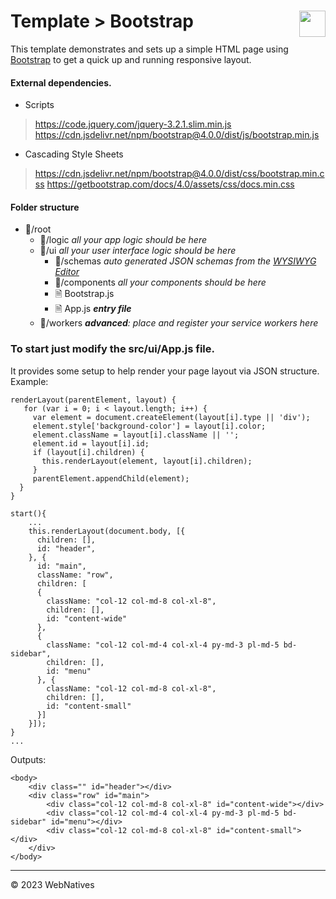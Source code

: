 # Template > Bootstrap<img src="https://webnatives.oneflagstudio.com/assets/images/logo.png" width="42" align="right"/>
This template demonstrates and sets up a simple HTML page using [Bootstrap](https://getbootstrap.com/) to get a quick up and running responsive layout.

#### External dependencies.
- Scripts
> https://code.jquery.com/jquery-3.2.1.slim.min.js
> https://cdn.jsdelivr.net/npm/bootstrap@4.0.0/dist/js/bootstrap.min.js

- Cascading Style Sheets
> https://cdn.jsdelivr.net/npm/bootstrap@4.0.0/dist/css/bootstrap.min.css
> https://getbootstrap.com/docs/4.0/assets/css/docs.min.css


#### Folder structure
- 📁/root
    - 📁/logic *all your app logic should be here*
    - 📁/ui *all your user interface logic should be here*
        - 📁/schemas *auto generated JSON schemas from the [WYSIWYG Editor](/docs/guides_wysiwyg)*
        -  📁/components *all your components should be here*
        - 🗎 Bootstrap.js
        - 🗎 App.js *__entry file__*
    - 📁/workers *__advanced__: place and register your service workers here*

### To start just modify the src/ui/App.js file.
It provides some setup to help render your page layout via JSON structure. Example:
```
renderLayout(parentElement, layout) {
   for (var i = 0; i < layout.length; i++) {
     var element = document.createElement(layout[i].type || 'div');
     element.style['background-color'] = layout[i].color;
     element.className = layout[i].className || '';
     element.id = layout[i].id;
     if (layout[i].children) {
       this.renderLayout(element, layout[i].children);
     }
     parentElement.appendChild(element);
  }
}

start(){
	...
	this.renderLayout(document.body, [{
      children: [],
      id: "header",
    }, {
      id: "main",
      className: "row",
      children: [
      { 
        className: "col-12 col-md-8 col-xl-8",
        children: [],
        id: "content-wide"
      },
      {
        className: "col-12 col-md-4 col-xl-4 py-md-3 pl-md-5 bd-sidebar",
        children: [],
        id: "menu"
      }, { 
        className: "col-12 col-md-8 col-xl-8",
        children: [],
        id: "content-small"
      }]
    }]);
}
...

```
Outputs:
```
<body>
	<div class="" id="header"></div>
	<div class="row" id="main">
		<div class="col-12 col-md-8 col-xl-8" id="content-wide"></div>
		<div class="col-12 col-md-4 col-xl-4 py-md-3 pl-md-5 bd-sidebar" id="menu"></div>
		<div class="col-12 col-md-8 col-xl-8" id="content-small"></div>
	</div>
</body>
```


---------------------------
 © 2023 WebNatives
